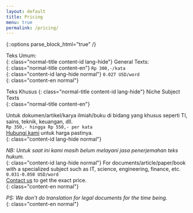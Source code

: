 ```yaml
---
layout: default
title: Pricing
menu: true
permalink: /pricing/
---
```


{::options parse_block_html="true" /}
<script>
   $(document).ready(function($) {
      $('.page-content').closest('div.wrapper').removeClass('wrapper');
      $('.section').wrapInner('<div class="wrapper"></div>');
      $('.section .wrapper').wrapInner('<div class="npage-1-col"></div>');
   });
</script>

<div class="section white npage">

Teks Umum:  
{: class="normal-title content-id lang-hide"}
General Texts:  
{: class="normal-title content-en"}
`Rp 300,-/kata`   
{: class="content-id lang-hide normal"}
`0.027 USD/word`  
{: class="content-en normal"}

Teks Khusus 
{: class="normal-title content-id lang-hide"}
Niche Subject Texts  
{: class="normal-title content-en"}

Untuk dokumen/artikel/karya ilmiah/buku di bidang yang khusus seperti TI, 
sains, teknik, keuangan, dll.   
`Rp 350,- hingga Rp 550,- per kata`    
[Hubungi kami][contact-us] untuk harga pastinya.   
{: class="content-id lang-hide normal"}  
  
_NB: Untuk saat ini kami masih belum melayani jasa penerjemahan teks 
hukum._    
{: class="content-id lang-hide normal"}
For documents/article/paper/book with a specialized subject such as 
IT, science, engineering, finance, etc.  
`0.031-0.050 USD/word`  
[Contact us][contact-us] to get the exact price.  
{: class="content-en normal"}  
  
_PS: We don't do translation for legal documents for the time being._  
{: class="content-en normal"}

</div>

[contact-us]: mailto:settrans.eits@gmail.com
